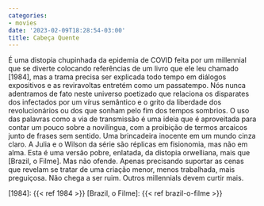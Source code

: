 ```yaml
---
categories:
- movies
date: '2023-02-09T18:28:54-03:00'
title: Cabeça Quente
---
```


É uma distopia chupinhada da epidemia de COVID feita por um millennial que se diverte colocando referências de um livro que ele leu chamado [1984], mas a trama precisa ser explicada todo tempo em diálogos expositivos e as reviravoltas entretém como um passatempo. Nós nunca adentramos de fato neste universo poetizado que relaciona os disparates dos infectados por um vírus semântico e o grito da liberdade dos revolucionários ou dos que sonham pelo fim dos tempos sombrios. O uso das palavras como a via de transmissão é uma ideia que é aproveitada para contar um pouco sobre a novilíngua, com a proibição de termos arcaicos junto de frases sem sentido. Uma brincadeira inocente em um mundo cinza claro. A Julia e o Wilson da série são réplicas em fisionomia, mas não em alma. Esta é uma versão pobre, enlatada, da distopia orwelliana, mais que [Brazil, o Filme]. Mas não ofende. Apenas precisando suportar as cenas que revelam se tratar de uma criação menor, menos trabalhada, mais preguiçosa. Não chega a ser ruim. Outros millennials devem curtir mais.

[1984]: {{< ref 1984 >}}
[Brazil, o Filme]: {{< ref brazil-o-filme >}}